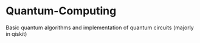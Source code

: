 # Quantum-Computing
Basic quantum algorithms and implementation of quantum circuits (majorly in qiskit)
